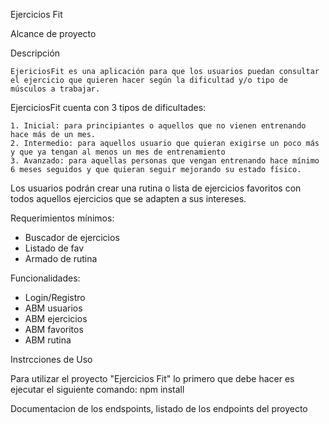 Ejercicios Fit

Alcance de proyecto

Descripción

    EjericiosFit es una aplicación para que los usuarios puedan consultar el ejercicio que quieren hacer según la dificultad y/o tipo de músculos a trabajar.

EjerciciosFit cuenta con 3 tipos de dificultades:

    1. Inicial: para principiantes o aquellos que no vienen entrenando hace más de un mes.
    2. Intermedio: para aquellos usuario que quieran exigirse un poco más y que ya tengan al menos un mes de entrenamiento 
    3. Avanzado: para aquellas personas que vengan entrenando hace mínimo 6 meses seguidos y que quieran seguir mejorando su estado físico.  

Los usuarios podrán crear una rutina o lista de ejercicios favoritos con todos aquellos ejercicios que se adapten a sus intereses.

Requerimientos mínimos:

- Buscador de ejercicios
- Listado de fav
- Armado de rutina

Funcionalidades:

- Login/Registro
- ABM usuarios
- ABM ejercicios
- ABM favoritos
- ABM rutina


Instrcciones de Uso

Para utilizar el proyecto "Ejercicios Fit" lo primero que debe hacer es ejecutar el siguiente comando:
npm install 


Documentacion de los endspoints, listado de los endpoints del proyecto
